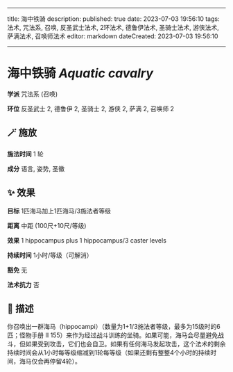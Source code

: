 
---
title: 海中铁骑
description: 
published: true
date: 2023-07-03 19:56:10
tags: 法术, 咒法系, 召唤, 反圣武士法术, 2环法术, 德鲁伊法术, 圣骑士法术, 游侠法术, 萨满法术, 召唤师法术
editor: markdown
dateCreated: 2023-07-03 19:56:10

---

# **海中铁骑** *Aquatic cavalry*

**学派** 咒法系 (召唤) 

**环位** 反圣武士 2, 德鲁伊 2, 圣骑士 2, 游侠 2, 萨满 2, 召唤师 2

## 🪄 施放

**施法时间** 1 轮

**成分** 语言, 姿势, 圣徽

## ✨ 效果 

**目标** 1匹海马加上1匹海马/3施法者等级 

**距离** 中距 (100尺+10尺/等级) 

**效果** 1 hippocampus plus 1 hippocampus/3 caster levels 

**持续时间** 1小时/等级（可解消） 

**豁免** 无

**法术抗力** 否

## 📖 描述

你召唤出一群海马（hippocampi）（数量为1+1/3施法者等级，最多为15级时的6匹；怪物手册 II 155）来作为经过战斗训练的坐骑。如果可能，海马会尽量避免战斗，但如果受到攻击，它们也会自卫。如果有任何海马发起攻击，这个法术的剩余持续时间会从1小时每等级缩减到1轮每等级（如果还剩有整整4个小时的持续时间，海马仅会再停留4轮）。
    